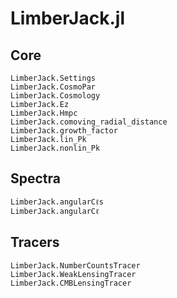 # LimberJack.jl

## Core
```@docs
LimberJack.Settings
LimberJack.CosmoPar
LimberJack.Cosmology
LimberJack.Ez
LimberJack.Hmpc
LimberJack.comoving_radial_distance
LimberJack.growth_factor
LimberJack.lin_Pk
LimberJack.nonlin_Pk
```

## Spectra
```@docs
LimberJack.angularCℓs
LimberJack.angularCℓ
```

## Tracers
```@docs
LimberJack.NumberCountsTracer
LimberJack.WeakLensingTracer
LimberJack.CMBLensingTracer
```
